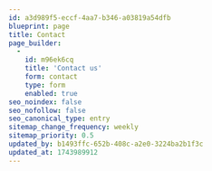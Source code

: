 ```yaml
---
id: a3d989f5-eccf-4aa7-b346-a03819a54dfb
blueprint: page
title: Contact
page_builder:
  -
    id: m96ek6cq
    title: 'Contact us'
    form: contact
    type: form
    enabled: true
seo_noindex: false
seo_nofollow: false
seo_canonical_type: entry
sitemap_change_frequency: weekly
sitemap_priority: 0.5
updated_by: b1493ffc-652b-408c-a2e0-3224ba2b1f3c
updated_at: 1743989912
---
```

